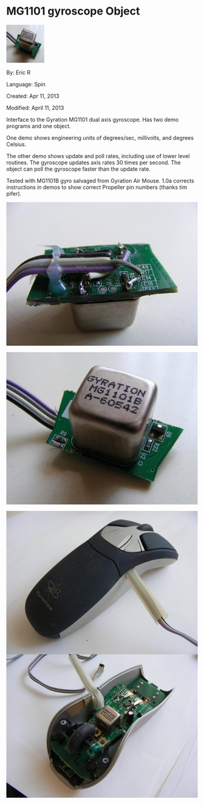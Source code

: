 # MG1101 gyroscope Object

![Gyro_Topside_Thumbnail.JPG](Gyro_Topside_Thumbnail.JPG)

By: Eric R

Language: Spin

Created: Apr 11, 2013

Modified: April 11, 2013

Interface to the Gyration MG1101 dual axis gyroscope. Has two demo programs and one object.

One demo shows engineering units of degrees/sec, millivolts, and degrees Celsius.

The other demo shows update and poll rates, including use of lower level routines. The gyroscope updates axis rates 30 times per second. The object can poll the gyroscope faster than the update rate.

Tested with MG1101B gyro salvaged from Gyration Air Mouse. 1.0a corrects instructions in demos to show correct Propeller pin numbers (thanks tim pifer).

![Auxiliary_Files/Gyro_Backside.JPG](Auxiliary_Files/Gyro_Backside.JPG)

![Auxiliary_Files/Gyro_Topside.JPG](Auxiliary_Files/Gyro_Topside.JPG)

![Auxiliary_Files/SourceMouse.JPG](Auxiliary_Files/SourceMouse.JPG)
